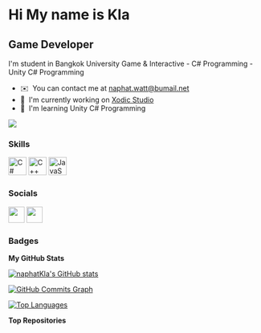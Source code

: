[](https://user-images.githubusercontent.com/18350557/176309783-0785949b-9127-417c-8b55-ab5a4333674e.gif) Hi My name is Kla
===========================================================================================================================

Game Developer
--------------

I'm student in Bangkok University Game & Interactive - C# Programming - Unity C# Programming

* ✉️  You can contact me at [naphat.watt@bumail.net](mailto:naphat.watt@bumail.net)
* 🚀  I'm currently working on [Xodic Studio](http://https://www.notion.so/xodic/Xodic-Studio-834320ab2b5243b0a605ef2724eefb8a?pvs=4)
* 🧠  I'm learning Unity C# Programming

<a href="https://www.github.com/naphatKla" target="_blank" rel="noreferrer"><img
src="https://img.shields.io/github/followers/naphatKla?logo=github&style=for-the-badge&color=0891b2&labelColor=1c1917" /></a>

### Skills


<p align="left">
<a href="https://docs.microsoft.com/en-us/dotnet/csharp/" target="_blank" rel="noreferrer"><img src="https://raw.githubusercontent.com/danielcranney/readme-generator/main/public/icons/skills/csharp-colored.svg" width="36" height="36" alt="C#" /></a>
<a href="https://docs.microsoft.com/en-us/cpp/?view=msvc-170" target="_blank" rel="noreferrer"><img src="https://raw.githubusercontent.com/danielcranney/readme-generator/main/public/icons/skills/cplusplus-colored.svg" width="36" height="36" alt="C++" /></a>
<a href="https://developer.mozilla.org/en-US/docs/Web/JavaScript" target="_blank" rel="noreferrer"><img src="https://raw.githubusercontent.com/danielcranney/readme-generator/main/public/icons/skills/javascript-colored.svg" width="36" height="36" alt="JavaScript" /></a>
</p>


### Socials

<p align="left"> <a href="https://www.facebook.com/naphat.kb" target="_blank" rel="noreferrer"><img src="https://raw.githubusercontent.com/danielcranney/readme-generator/main/public/icons/socials/facebook.svg" width="32" height="32" /></a> <a href="https://www.github.com/naphatKla" target="_blank" rel="noreferrer"><img src="https://raw.githubusercontent.com/danielcranney/readme-generator/main/public/icons/socials/github.svg" width="32" height="32" /></a></p>

### Badges

<b>My GitHub Stats</b>

<a href="http://www.github.com/naphatKla"><img src="https://github-readme-stats.vercel.app/api?username=naphatKla&show_icons=true&hide=&count_private=true&title_color=0891b2&text_color=ffffff&icon_color=0891b2&bg_color=1c1917&hide_border=true&show_icons=true" alt="naphatKla's GitHub stats" /></a>

<a href="http://www.github.com/naphatKla"><img src="https://github-readme-activity-graph.cyclic.app/graph?username=naphatKla&bg_color=1c1917&color=ffffff&line=0891b2&point=ffffff&area_color=1c1917&area=true&hide_border=true&custom_title=GitHub%20Commits%20Graph" alt="GitHub Commits Graph" /></a>

<a href="https://github.com/naphatKla" align="left"><img src="https://github-readme-stats.vercel.app/api/top-langs/?username=naphatKla&langs_count=10&title_color=0891b2&text_color=ffffff&icon_color=0891b2&bg_color=1c1917&hide_border=true&locale=en&custom_title=Top%20%Languages" alt="Top Languages" /></a>

<b>Top Repositories</b>

<div width="100%" align="center"></div><br /><br /><br /><br /><br /><br /><br />
